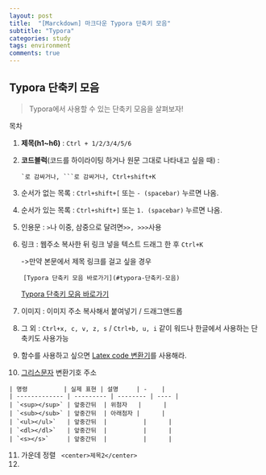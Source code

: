 ```yaml
---
layout: post
title:  "[Marckdown] 마크다운 Typora 단축키 모음"
subtitle: "Typora"
categories: study
tags: environment
comments: true
---
```



## Typora 단축키 모음
> Typora에서 사용할 수 있는 단축키 모음을 살펴보자!

목차

1. **제목(h1~h6)** : `Ctrl + 1/2/3/4/5/6`

2. **코드블럭**(코드를 하이라이팅 하거나 원문 그대로 나타내고 싶을 때) : 

   ```
   `로 감싸거나, ```로 감싸거나, Ctrl+shift+K
   ```

3. 순서가 없는 목록 : `Ctrl+shift+[` 또는 `- (spacebar)` 누르면 나옴.

4. 순서가 있는 목록 : `Ctrl+shift+]` 또는 `1. (spacebar)` 누르면 나옴.

5. 인용문 : `>`나 이중, 삼중으로 달려면` >>, >>> `사용

6. 링크 : 웹주소 복사한 뒤 링크 넣을 텍스트 드래그 한 후 `Ctrl+K`

   ->만약 본문에서 제목 링크를 걸고 싶을 경우

   ​	`[Typora 단축키 모음 바로가기](#typora-단축키-모음)`

   [Typora 단축키 모음 바로가기](#typora-단축키-모음)

7.  이미지 : 이미지 주소 복사해서 붙여넣기 / 드래그앤드롭

8. 그 외 : `Ctrl+x, c, v, z, s` / `Ctrl+b, u, i` 같이 워드나 한글에서 사용하는 단축키도 사용가능

9. 함수를 사용하고 싶으면 [Latex code 변환기](https://latex.codecogs.com/eqneditor/editor.php)를 사용해라.

10.  [그리스문자](http://www.htmlhelp.com/reference/html40/entities/symbols.html) 변환기호 주소

    | 명령          | 실제 표현 | 설명     | -    |
    | ------------- | --------- | -------- | ---- |
    | `<sup></sup>` | 앞중간뒤  | 위첨자   |      |
    | `<sub></sub>` | 앞중간뒤  | 아래첨자 |      |
    | `<ul></ul>`   | 앞중간뒤  |          |      |
    | `<dl></dl>`   | 앞중간뒤  |          |      |
    | `<s></s>`     | 앞중간뒤  |          |      |

11. 가운데 정렬 ` <center>제목2</center>`
12. 